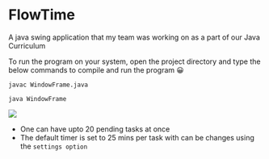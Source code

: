 # FlowTime
A java swing application that my team was working on as a part of our Java Curriculum

To run the program on your system, open the project directory and type the below commands to compile and run the program 😀
```shell
javac WindowFrame.java
```
```shell
java WindowFrame
```
<img src="https://cdn.discordapp.com/attachments/905074139327516691/917692544643657728/unknown.png">

- One can have upto 20 pending tasks at once
- The default timer is set to 25 mins per task with can be changes using the `settings option`